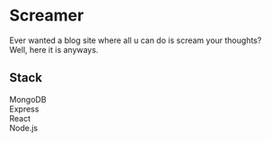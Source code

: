 # Screamer
Ever wanted a blog site where all u can do is scream your thoughts?  
Well, here it is anyways.

## Stack
MongoDB  
Express  
React  
Node.js
